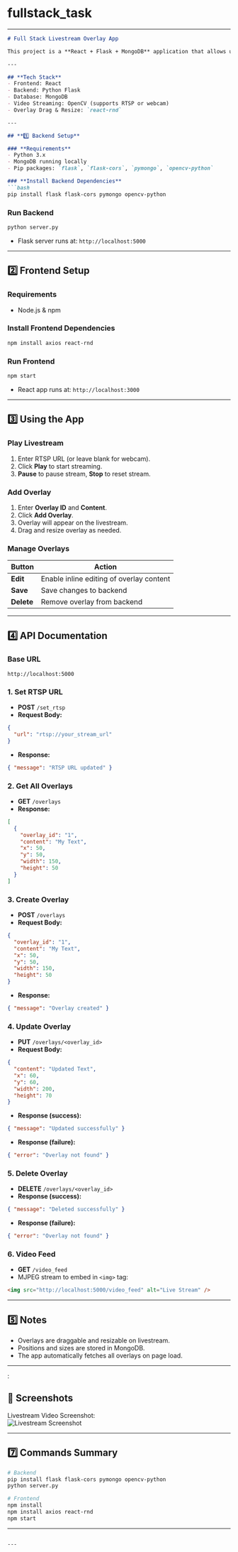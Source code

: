# fullstack_task


---

````markdown
# Full Stack Livestream Overlay App

This project is a **React + Flask + MongoDB** application that allows users to view a livestream (webcam or RTSP URL) and add customizable overlays. Users can create, read, update, and delete overlays with live positioning and resizing.

---

## **Tech Stack**
- Frontend: React
- Backend: Python Flask
- Database: MongoDB
- Video Streaming: OpenCV (supports RTSP or webcam)
- Overlay Drag & Resize: `react-rnd`

---

## **1️⃣ Backend Setup**

### **Requirements**
- Python 3.x
- MongoDB running locally
- Pip packages: `flask`, `flask-cors`, `pymongo`, `opencv-python`

### **Install Backend Dependencies**
```bash
pip install flask flask-cors pymongo opencv-python
````

### **Run Backend**

```bash
python server.py
```

* Flask server runs at: `http://localhost:5000`

---

## **2️⃣ Frontend Setup**

### **Requirements**

* Node.js & npm

### **Install Frontend Dependencies**

```bash
npm install axios react-rnd
```

### **Run Frontend**

```bash
npm start
```

* React app runs at: `http://localhost:3000`

---

## **3️⃣ Using the App**

### **Play Livestream**

1. Enter RTSP URL (or leave blank for webcam).
2. Click **Play** to start streaming.
3. **Pause** to pause stream, **Stop** to reset stream.

### **Add Overlay**

1. Enter **Overlay ID** and **Content**.
2. Click **Add Overlay**.
3. Overlay will appear on the livestream.
4. Drag and resize overlay as needed.

### **Manage Overlays**

| Button     | Action                                   |
| ---------- | ---------------------------------------- |
| **Edit**   | Enable inline editing of overlay content |
| **Save**   | Save changes to backend                  |
| **Delete** | Remove overlay from backend              |

---

## **4️⃣ API Documentation**

### **Base URL**

```
http://localhost:5000
```

### **1. Set RTSP URL**

* **POST** `/set_rtsp`
* **Request Body:**

```json
{
  "url": "rtsp://your_stream_url"
}
```

* **Response:**

```json
{ "message": "RTSP URL updated" }
```

### **2. Get All Overlays**

* **GET** `/overlays`
* **Response:**

```json
[
  {
    "overlay_id": "1",
    "content": "My Text",
    "x": 50,
    "y": 50,
    "width": 150,
    "height": 50
  }
]
```

### **3. Create Overlay**

* **POST** `/overlays`
* **Request Body:**

```json
{
  "overlay_id": "1",
  "content": "My Text",
  "x": 50,
  "y": 50,
  "width": 150,
  "height": 50
}
```

* **Response:**

```json
{ "message": "Overlay created" }
```

### **4. Update Overlay**

* **PUT** `/overlays/<overlay_id>`
* **Request Body:**

```json
{
  "content": "Updated Text",
  "x": 60,
  "y": 60,
  "width": 200,
  "height": 70
}
```

* **Response (success):**

```json
{ "message": "Updated successfully" }
```

* **Response (failure):**

```json
{ "error": "Overlay not found" }
```

### **5. Delete Overlay**

* **DELETE** `/overlays/<overlay_id>`
* **Response (success):**

```json
{ "message": "Deleted successfully" }
```

* **Response (failure):**

```json
{ "error": "Overlay not found" }
```

### **6. Video Feed**

* **GET** `/video_feed`
* MJPEG stream to embed in `<img>` tag:

```html
<img src="http://localhost:5000/video_feed" alt="Live Stream" />
```

---

## **5️⃣ Notes**

* Overlays are draggable and resizable on livestream.
* Positions and sizes are stored in MongoDB.
* The app automatically fetches all overlays on page load.

---
:


## 📸 Screenshots

Livestream Video Screenshot:  
![Livestream Screenshot](screenshots/livestream.png)



---

## **7️⃣ Commands Summary**

```bash
# Backend
pip install flask flask-cors pymongo opencv-python
python server.py

# Frontend
npm install
npm install axios react-rnd
npm start
```

---

```

---






